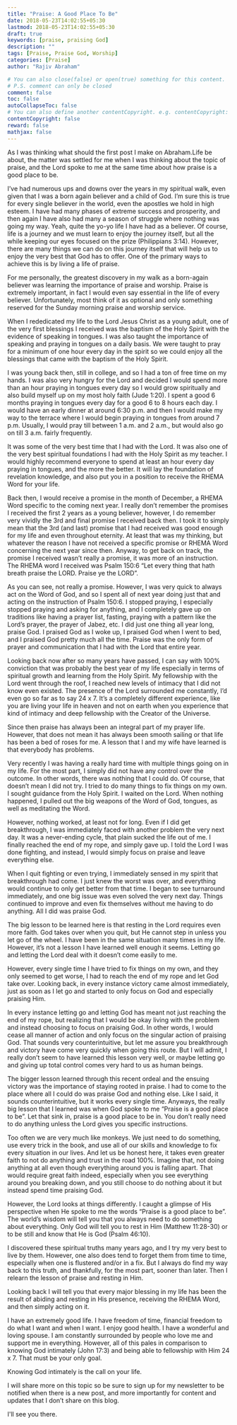 ```yaml
---
title: "Praise: A Good Place To Be"
date: 2018-05-23T14:02:55+05:30
lastmod: 2018-05-23T14:02:55+05:30
draft: true
keywords: [praise, praising God]
description: ""
tags: [Praise, Praise God, Worship]
categories: [Praise]
author: "Rajiv Abraham"

# You can also close(false) or open(true) something for this content.
# P.S. comment can only be closed
comment: false
toc: false
autoCollapseToc: false
# You can also define another contentCopyright. e.g. contentCopyright: "This is another copyright."
contentCopyright: false
reward: false
mathjax: false
---
```


As I was thinking what should the first post I make on Abraham.Life be about, the matter was settled for me when I was thinking about the topic of praise, and the Lord spoke to me at the same time about how praise is a good place to be.

I’ve had numerous ups and downs over the years in my spiritual walk, even given that I was a born again believer and a child of God. I’m sure this is true for every single believer in the world, even the apostles we hold in high esteem. I have had many phases of extreme success and prosperity, and then again I have also had many a season of struggle where nothing was going my way. Yeah, quite the yo-yo life I have had as a believer. Of course, life is a journey and we must learn to enjoy the journey itself, but all the while keeping our eyes focused on the prize (Philippians 3:14). However, there are many things we can do on this journey itself that will help us to enjoy the very best that God has to offer. One of the primary ways to achieve this is by living a life of praise.

For me personally, the greatest discovery in my walk as a born-again believer was learning the importance of praise and worship. Praise is extremely important, in fact I would even say essential in the life of every believer. Unfortunately, most think of it as optional and only something reserved for the Sunday morning praise and worship service.

When I rededicated my life to the Lord Jesus Christ as a young adult, one of the very first blessings I received was the baptism of the Holy Spirit with the evidence of speaking in tongues. I was also taught the importance of speaking and praying in tongues on a daily basis. We were taught to pray for a minimum of one hour every day in the spirit so we could enjoy all the blessings that came with the baptism of the Holy Spirit.

I was young back then, still in college, and so I had a ton of free time on my hands. I was also very hungry for the Lord and decided I would spend more than an hour praying in tongues every day so I would grow spiritually and also build myself up on my most holy faith (Jude 1:20). I spent a good 6 months praying in tongues every day for a good 6 to 8 hours each day. I would have an early dinner at around 6:30 p.m. and then I would make my way to the terrace where I would begin praying in tongues from around 7 p.m. Usually, I would pray till between 1 a.m. and 2 a.m., but would also go on till 3 a.m. fairly frequently.

It was some of the very best time that I had with the Lord. It was also one of the very best spiritual foundations I had with the Holy Spirit as my teacher. I would highly recommend everyone to spend at least an hour every day praying in tongues, and the more the better. It will lay the foundation of revelation knowledge, and also put you in a position to receive the RHEMA Word for your life.

Back then, I would receive a promise in the month of December, a RHEMA Word specific to the coming next year. I really don’t remember the promises I received the first 2 years as a young believer, however, I do remember very vividly the 3rd and final promise I received back then. I took it to simply mean that the 3rd (and last) promise that I had received was good enough for my life and even throughout eternity. At least that was my thinking, but whatever the reason I have not received a specific promise or RHEMA Word concerning the next year since then. Anyway, to get back on track, the promise I received wasn’t really a promise, it was more of an instruction. The RHEMA word I received was Psalm 150:6 “Let every thing that hath breath praise the LORD. Praise ye the LORD”.

As you can see, not really a promise. However, I was very quick to always act on the Word of God, and so I spent all of next year doing just that and acting on the instruction of Psalm 150:6. I stopped praying, I especially stopped praying and asking for anything, and I completely gave up on traditions like having a prayer list, fasting, praying with a pattern like the Lord’s prayer, the prayer of Jabez, etc. I did just one thing all year long, praise God. I praised God as I woke up, I praised God when I went to bed, and I praised God pretty much all the time. Praise was the only form of prayer and communication that I had with the Lord that entire year.

Looking back now after so many years have passed, I can say with 100% conviction that was probably the best year of my life especially in terms of spiritual growth and learning from the Holy Spirit. My fellowship with the Lord went through the roof, I reached new levels of intimacy that I did not know even existed. The presence of the Lord surrounded me constantly, I’d even go so far as to say 24 x 7. It’s a completely different experience, like you are living your life in heaven and not on earth when you experience that kind of intimacy and deep fellowship with the Creator of the Universe.

Since then praise has always been an integral part of my prayer life. However, that does not mean it has always been smooth sailing or that life has been a bed of roses for me. A lesson that I and my wife have learned is that everybody has problems.

Very recently I was having a really hard time with multiple things going on in my life. For the most part, I simply did not have any control over the outcome. In other words, there was nothing that I could do. Of course, that doesn’t mean I did not try. I tried to do many things to fix things on my own. I sought guidance from the Holy Spirit. I waited on the Lord. When nothing happened, I pulled out the big weapons of the Word of God, tongues, as well as meditating the Word.

However, nothing worked, at least not for long. Even if I did get breakthrough, I was immediately faced with another problem the very next day. It was a never-ending cycle, that plain sucked the life out of me. I finally reached the end of my rope, and simply gave up. I told the Lord I was done fighting, and instead, I would simply focus on praise and leave everything else.

When I quit fighting or even trying, I immediately sensed in my spirit that breakthrough had come. I just knew the worst was over, and everything would continue to only get better from that time. I began to see turnaround immediately, and one big issue was even solved the very next day. Things continued to improve and even fix themselves without me having to do anything. All I did was praise God.

The big lesson to be learned here is that resting in the Lord requires even more faith. God takes over when you quit, but He cannot step in unless you let go of the wheel. I have been in the same situation many times in my life. However, it’s not a lesson I have learned well enough it seems. Letting go and letting the Lord deal with it doesn’t come easily to me.

However, every single time I have tried to fix things on my own, and they only seemed to get worse, I had to reach the end of my rope and let God take over. Looking back, in every instance victory came almost immediately, just as soon as I let go and started to only focus on God and especially praising Him.

In every instance letting go and letting God has meant not just reaching the end of my rope, but realizing that I would be okay living with the problem and instead choosing to focus on praising God. In other words, I would cease all manner of action and only focus on the singular action of praising God. That sounds very counterintuitive, but let me assure you breakthrough and victory have come very quickly when going this route. But I will admit, I really don’t seem to have learned this lesson very well, or maybe letting go and giving up total control comes very hard to us as human beings.

The bigger lesson learned through this recent ordeal and the ensuing victory was the importance of staying rooted in praise. I had to come to the place where all I could do was praise God and nothing else. Like I said, it sounds counterintuitive, but it works every single time. Anyways, the really big lesson that I learned was when God spoke to me “Praise is a good place to be”. Let that sink in, praise is a good place to be in. You don’t really need to do anything unless the Lord gives you specific instructions.

Too often we are very much like monkeys. We just need to do something, use every trick in the book, and use all of our skills and knowledge to fix every situation in our lives. And let us be honest here, it takes even greater faith to not do anything and trust in the road 100%. Imagine that, not doing anything at all even though everything around you is falling apart. That would require great faith indeed, especially when you see everything around you breaking down, and you still choose to do nothing about it but instead spend time praising God.

However, the Lord looks at things differently. I caught a glimpse of His perspective when He spoke to me the words “Praise is a good place to be”. The world’s wisdom will tell you that you always need to do something about everything. Only God will tell you to rest in Him (Matthew 11:28-30) or to be still and know that He is God (Psalm 46:10).

I discovered these spiritual truths many years ago, and I try my very best to live by them. However, one also does tend to forget them from time to time, especially when one is flustered and/or in a fix. But I always do find my way back to this truth, and thankfully, for the most part, sooner than later. Then I relearn the lesson of praise and resting in Him.

Looking back I will tell you that every major blessing in my life has been the result of abiding and resting in His presence, receiving the RHEMA Word, and then simply acting on it.

I have an extremely good life. I have freedom of time, financial freedom to do what I want and when I want. I enjoy good health. I have a wonderful and loving spouse. I am constantly surrounded by people who love me and support me in everything. However, all of this pales in comparison to knowing God intimately (John 17:3) and being able to fellowship with Him 24 x 7. That must be your only goal.

Knowing God intimately is the call on your life.

I will share more on this topic so be sure to sign up for my newsletter to be notified when there is a new post, and more importantly for content and updates that I don’t share on this blog.

I'll see you there.